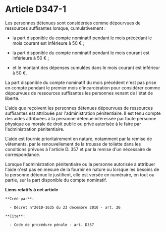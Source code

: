 # Article D347-1

Les personnes détenues sont considérées comme dépourvues de ressources suffisantes lorsque, cumulativement :

- la part disponible du compte nominatif pendant le mois précédant le mois courant est inférieure à 50 € ;

- la part disponible du compte nominatif pendant le mois courant est inférieure à 50 € ;

- et le montant des dépenses cumulées dans le mois courant est inférieur à 50 €. 

La part disponible du compte nominatif du mois précédent n'est pas prise en compte pendant le premier mois d'incarcération
pour considérer comme dépourvues de ressources suffisantes les personnes venant de l'état de liberté.

L'aide que reçoivent les personnes détenues dépourvues de ressources suffisantes est attribuée par l'administration
pénitentiaire. Il est tenu compte des aides attribuées à la personne détenue intéressée par toute personne physique ou morale
de droit public ou privé autorisée à le faire par l'administration pénitentiaire.

L'aide est fournie prioritairement en nature, notamment par la remise de vêtements, par le renouvellement de la trousse de
toilette dans les conditions prévues à l'article D. 357 et par la remise d'un nécessaire de correspondance. 

Lorsque l'administration pénitentiaire ou la personne autorisée à attribuer l'aide n'est pas en mesure de la fournir en
nature ou lorsque les besoins de la personne détenue le justifient, elle est versée en numéraire, en tout ou partie, sur la
part disponible du compte nominatif.

**Liens relatifs à cet article**

	**Créé par**:

	  - Décret n°2010-1635 du 23 décembre 2010 - art. 26

	**Cite**:

	  - Code de procédure pénale - art. D357
